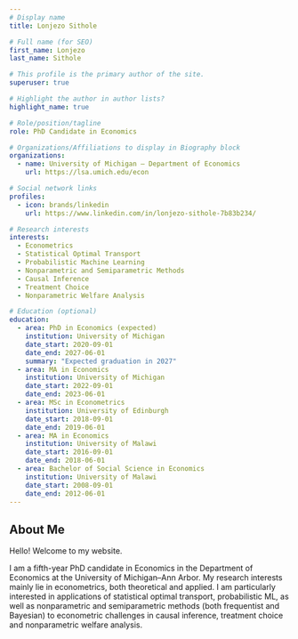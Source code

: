 ```yaml
---
# Display name
title: Lonjezo Sithole

# Full name (for SEO)
first_name: Lonjezo
last_name: Sithole

# This profile is the primary author of the site.
superuser: true

# Highlight the author in author lists?
highlight_name: true

# Role/position/tagline
role: PhD Candidate in Economics

# Organizations/Affiliations to display in Biography block
organizations:
  - name: University of Michigan – Department of Economics
    url: https://lsa.umich.edu/econ

# Social network links
profiles:
  - icon: brands/linkedin
    url: https://www.linkedin.com/in/lonjezo-sithole-7b83b234/

# Research interests
interests:
  - Econometrics
  - Statistical Optimal Transport
  - Probabilistic Machine Learning
  - Nonparametric and Semiparametric Methods
  - Causal Inference
  - Treatment Choice
  - Nonparametric Welfare Analysis

# Education (optional)
education:
  - area: PhD in Economics (expected)
    institution: University of Michigan
    date_start: 2020-09-01
    date_end: 2027-06-01
    summary: "Expected graduation in 2027"
  - area: MA in Economics
    institution: University of Michigan
    date_start: 2022-09-01
    date_end: 2023-06-01
  - area: MSc in Econometrics
    institution: University of Edinburgh
    date_start: 2018-09-01
    date_end: 2019-06-01
  - area: MA in Economics
    institution: University of Malawi
    date_start: 2016-09-01
    date_end: 2018-06-01
  - area: Bachelor of Social Science in Economics
    institution: University of Malawi
    date_start: 2008-09-01
    date_end: 2012-06-01
---
```


## About Me

Hello! Welcome to my website.

I am a fifth-year PhD candidate in Economics in the Department of Economics at the University of Michigan–Ann Arbor. My research interests mainly lie in econometrics, both theoretical and applied. I am particularly interested in applications of statistical optimal transport, probabilistic ML, as well as nonparametric and semiparametric methods (both frequentist and Bayesian) to econometric challenges in causal inference, treatment choice and nonparametric welfare analysis.

